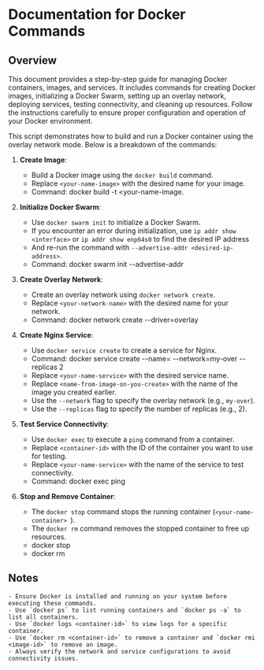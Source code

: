 # Documentation for Docker Commands

## Overview
This document provides a step-by-step guide for managing Docker containers, images, and services. It includes commands for creating Docker images, initializing a Docker Swarm, setting up an overlay network, deploying services, testing connectivity, and cleaning up resources. Follow the instructions carefully to ensure proper configuration and operation of your Docker environment.

This script demonstrates how to build and run a Docker container using the overlay network mode. Below is a breakdown of the commands:

1. **Create Image**:
    - Build a Docker image using the `docker build` command.
    - Replace `<your-name-image>` with the desired name for your image.
    - Command: docker build -t <your-name-image.

2. **Initialize Docker Swarm**:
    - Use `docker swarm init` to initialize a Docker Swarm.
    - If you encounter an error during initialization, use `ip addr show <interface>` or `ip addr show enp64s0` to find the desired IP address 
    - And re-run the command with `--advertise-addr <desired-ip-address>`.
    - Command: docker swarm init --advertise-addr <desired-ip-address>

3. **Create Overlay Network**:
    - Create an overlay network using `docker network create`.
    - Replace `<your-network-name>` with the desired name for your network.
    - Command: docker network create --driver=overlay <your-network-name>

4. **Create Nginx Service**:
    - Use `docker service create` to create a service for Nginx.
    - Command: docker service create --name=<your-name-service> --network=my-over --replicas 2 <name-from-image-on-you-create>
    - Replace `<your-name-service>` with the desired service name.
    - Replace `<name-from-image-on-you-create>` with the name of the image you created earlier.
    - Use the `--network` flag to specify the overlay network (e.g., `my-over`).
    - Use the `--replicas` flag to specify the number of replicas (e.g., 2).

5. **Test Service Connectivity**:
    - Use `docker exec` to execute a `ping` command from a container.
    - Replace `<container-id>` with the ID of the container you want to use for testing.
    - Replace `<your-name-service>` with the name of the service to test connectivity.
    - Command: docker exec <container-id> ping <your-name-service> 

6. **Stop and Remove Container**:
    - The `docker stop` command stops the running container (`<your-name-container> `).
    - The `docker rm` command removes the stopped container to free up resources.
    - docker stop <your-name-container> 
    - docker rm <your-name-container> 

## Notes
    - Ensure Docker is installed and running on your system before executing these commands.
    - Use `docker ps` to list running containers and `docker ps -a` to list all containers.
    - Use `docker logs <container-id>` to view logs for a specific container.
    - Use `docker rm <container-id>` to remove a container and `docker rmi <image-id>` to remove an image.
    - Always verify the network and service configurations to avoid connectivity issues.
